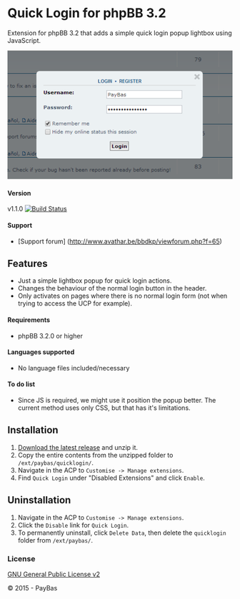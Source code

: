 Quick Login for phpBB 3.2
=========================

Extension for phpBB 3.2 that adds a simple quick login popup lightbox using JavaScript.

![Screenshot](screenshot.png)

#### Version
v1.1.0
[![Build Status](https://api.travis-ci.org/Sajaki/QuickLogin.svg)](https://travis-ci.org/Sajaki/QuickLogin)

#### Support
- [Support forum] (http://www.avathar.be/bbdkp/viewforum.php?f=65)

## Features
- Just a simple lightbox popup for quick login actions.
- Changes the behaviour of the normal login button in the header.
- Only activates on pages where there is no normal login form (not when trying to access the UCP for example).

#### Requirements
- phpBB 3.2.0 or higher

#### Languages supported
- No language files included/necessary

#### To do list
- Since JS is required, we might use it position the popup better. The current method uses only CSS, but that has it's limitations.

## Installation
1. [Download the latest release](https://github.com/Sajaki/QuickLogin/releases) and unzip it.
2. Copy the entire contents from the unzipped folder to `/ext/paybas/quicklogin/`.
3. Navigate in the ACP to `Customise -> Manage extensions`.
4. Find `Quick Login` under "Disabled Extensions" and click `Enable`.

## Uninstallation
1. Navigate in the ACP to `Customise -> Manage extensions`.
2. Click the `Disable` link for `Quick Login`.
3. To permanently uninstall, click `Delete Data`, then delete the `quicklogin` folder from `/ext/paybas/`.

### License
[GNU General Public License v2](http://opensource.org/licenses/GPL-2.0)

© 2015 - PayBas
